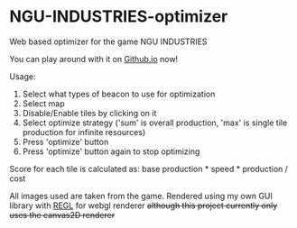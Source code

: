 # NGU-INDUSTRIES-optimizer
Web based optimizer for the game NGU INDUSTRIES

You can play around with it on [Github.io](https://plasma119.github.io/NGU-INDUSTRIES-optimizer/) now!

Usage:
1. Select what types of beacon to use for optimization
2. Select map
3. Disable/Enable tiles by clicking on it
4. Select optimize strategy ('sum' is overall production, 'max' is single tile production for infinite resources)
5. Press 'optimize' button
6. Press 'optimize' button again to stop optimizing

Score for each tile is calculated as: base production * speed * production / cost

All images used are taken from the game.
Rendered using my own GUI library with [REGL](https://github.com/regl-project/regl) for webgl renderer
~~although this project currently only uses the canvas2D renderer~~
